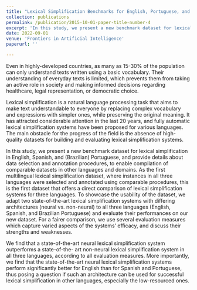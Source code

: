 ```yaml
---
title: "Lexical Simplification Benchmarks for English, Portuguese, and Spanish"
collection: publications
permalink: /publication/2015-10-01-paper-title-number-4
excerpt: 'In this study, we present a new benchmark dataset for lexical simplification in English, Spanish, and (Brazilian) Portuguese, and provide details about data selection and annotation procedures,to enable compilation of comparable datasets in other languages and domains.'
date: 2022-09-01
venue: 'Frontiers in Artificial Intelligence'
paperurl: ''

---
```

Even in highly-developed countries, as many as 15-30% of the population can only understand
texts written using a basic vocabulary. Their understanding of everyday texts is limited, which
prevents them from taking an active role in society and making informed decisions regarding
healthcare, legal representation, or democratic choice.

Lexical simplification is a natural language processing task that aims to make text
understandable to everyone by replacing complex vocabulary and expressions with simpler
ones, while preserving the original meaning. It has attracted considerable attention in the last
20 years, and fully automatic lexical simplification systems have been proposed for various languages. The main obstacle for the progress of the field is the absence of high-quality datasets for building and evaluating lexical simplification systems.

In this study, we present a new benchmark dataset for lexical simplification in English, Spanish, and (Brazilian) Portuguese, and provide details about data selection and annotation procedures, to enable compilation of comparable datasets in other languages and domains. As the first multilingual lexical simplification dataset, where instances in all three languages were selected and annotated using comparable procedures, this is the first dataset that offers a direct comparison of lexical simplification systems for three languages. To showcase the usability of the dataset,
we adapt two state-of-the-art lexical simplification systems with differing architectures (neural vs. non-neural) to all three languages (English, Spanish, and Brazilian Portuguese) and evaluate their performances on our new dataset. For a fairer comparison, we use several evaluation measures which capture varied aspects of the systems’ efficacy, and discuss their strengths and weaknesses.

We find that a state-of-the-art neural lexical simplification system outperforms a state-of-the-
art non-neural lexical simplification system in all three languages, according to all evaluation
measures. More importantly, we find that the state-of-the-art neural lexical simplification systems perform significantly better for English than for Spanish and Portuguese, thus posing a question if such an architecture can be used for successful lexical simplification in other languages, especially the low-resourced ones.


<!-- [Download paper here](https://aclanthology.org/2022.bea-1.24.pdf) -->

<!-- Recommended citation: Kai North, Marcos Zampieri, and Matt Shardlow. 2018. An Evaluation of Binary Comparative Lexical Complexity Models. In Proceedings of the 17th Workshop on Innovative Use of NLP for Building Educational Applications (BEA 2022). Seattle, USA. -->
